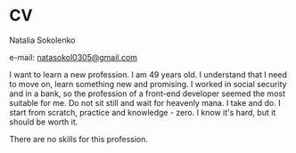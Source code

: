 # CV

Natalia Sokolenko

e-mail: natasokol0305@gmail.com

I want to learn a new profession. I am 49 years old. I understand that I need to move on, learn something new and promising. I worked in social security and in a bank, so the profession of a front-end developer seemed the most suitable for me. Do not sit still and wait for heavenly mana. I take and do. I start from scratch, practice and knowledge - zero. I know it's hard, but it should be worth it.

There are no skills for this profession.
